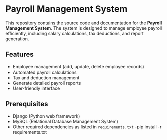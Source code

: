 # Payroll Management System

This repository contains the source code and documentation for the **Payroll Management System**. The system is designed to manage employee payroll efficiently, including salary calculations, tax deductions, and report generation.

## Features

- Employee management (add, update, delete employee records)
- Automated payroll calculations
- Tax and deduction management
- Generate detailed payroll reports
- User-friendly interface

## Prerequisites

- Django (Python web framework)
- MySQL (Relational Database Management System)
- Other required dependencies as listed in `requirements.txt`
-pip install -r requirements.txt

